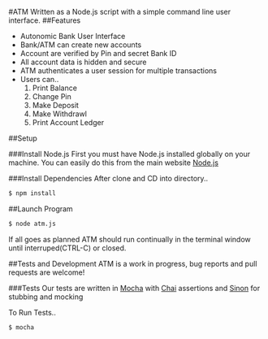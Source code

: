 #ATM
 Written as a Node.js script with a simple command line user interface.
##Features
  - Autonomic Bank User Interface
  - Bank/ATM can create new accounts
  - Account are verified by Pin and secret Bank ID
  - All account data is hidden and secure
  - ATM authenticates a user session for multiple transactions
  - Users can..
    1. Print Balance
    2. Change Pin
    3. Make Deposit
    4. Make Withdrawl
    5. Print Account Ledger

##Setup

###Install Node.js
  First you must have Node.js installed globally on your machine.
  You can easily do this from the main website [Node.js](http://nodejs.org)

###Install Dependencies
  After clone and CD into directory..

  ```bash
  $ npm install
  ```
##Launch Program
  ```bash
  $ node atm.js
  ```
  If all goes as planned ATM should run continually in the terminal window until interruped(CTRL-C) or closed.

##Tests and Development
  ATM is a work in progress, bug reports and pull requests are welcome!

###Tests
  Our tests are written in [Mocha](http://http://visionmedia.github.io/mocha) with [Chai](http://chaijs.com) assertions and [Sinon](http://sinonjs.org) for stubbing and mocking

  To Run Tests..
  ```bash
  $ mocha
  ```